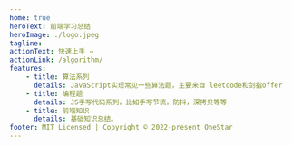```yaml
---
home: true
heroText: 前端学习总结
heroImage: ./logo.jpeg
tagline:
actionText: 快速上手 →
actionLink: /algorithm/
features:
    - title: 算法系列
      details: JavaScript实现常见一些算法题，主要来自 leetcode和剑指offer
    - title: 编程题
      details: JS手写代码系列，比如手写节流，防抖，深拷贝等等
    - title: 前端知识
      details: 基础知识总结。
footer: MIT Licensed | Copyright © 2022-present OneStar
---
```

